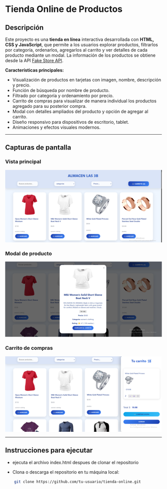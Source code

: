 # Tienda Online de Productos

## Descripción

Este proyecto es una **tienda en línea** interactiva desarrollada con **HTML, CSS y JavaScript**, que permite a los usuarios explorar productos, filtrarlos por categoría, ordenarlos, agregarlos al carrito y ver detalles de cada producto mediante un modal. La información de los productos se obtiene desde la API [Fake Store API](https://fakestoreapi.com/products).

**Características principales:**
- Visualización de productos en tarjetas con imagen, nombre, descripción y precio.  
- Función de búsqueda por nombre de producto.  
- Filtrado por categoría y ordenamiento por precio.  
- Carrito de compras para visualizar de manera individual los productos agregado para su posterior compra.  
- Modal con detalles ampliados del producto y opción de agregar al carrito.  
- Diseño responsivo para dispositivos de escritorio, tablet.  
- Animaciones y efectos visuales modernos. 

---

## Capturas de pantalla

### Vista principal
![Vista principal](img/Captura%20de%20pantalla%202025-09-04%20225438.png)

### Modal de producto
![Modal de producto](img/Captura%20de%20pantalla%202025-09-04%20225604.png)

### Carrito de compras
![Carrito](img/Captura%20de%20pantalla%202025-09-04%20225639.png)

---

## Instrucciones para ejecutar


- ejecuta el archivo index.html despues de clonar el repositorio
  
- Clona o descarga el repositorio en tu máquina local:
```bash
    git clone https://github.com/tu-usuario/tienda-online.git


